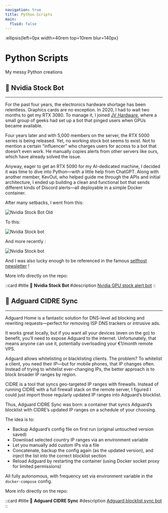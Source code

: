 ```yaml
---
navigation: true
title: Python Scripts
main:
  fluid: false
---
```

:ellipsis{left=0px width=40rem top=10rem blur=140px}
# Python Scripts

My messy Python creations

## 🤖 Nvidia Stock Bot
---

For the past four years, the electronics hardware shortage has been relentless. Graphics cards are no exception. In 2020, I had to wait two months to get my RTX 3080. To manage it, I joined [JV Hardware](https://discord.gg/gxffg3GA96), where a small group of geeks had set up a bot that pinged users when GPUs became available.

Four years later and with 5,000 members on the server, the RTX 5000 series is being released. Yet, no working stock bot seems to exist. Not to mention a certain “influencer” who charges users for access to a bot that doesn’t even work. He manually copies alerts from other servers like ours, which have already solved the issue.

Anyway, eager to get an RTX 5090 for my AI-dedicated machine, I decided it was time to dive into Python—with a little help from ChatGPT. Along with another member, KevOut, who helped guide me through the APIs and initial architecture, I ended up building a clean and functional bot that sends different kinds of Discord alerts—all deployable in a simple Docker container.

After many setbacks, I went from this:

![Nvidia Stock Bot Old](/img/nonsense/nvidia-stock-bot-old-en.svg)

To this:

![Nvidia Stock bot](/img/nonsense/nvidia-stock-bot-en.svg)

And more recently :

![Nvidia Stock bot](/img/nonsense/nvidia-stock-bot-en-v4.svg)

And I was also lucky enough to be referenced in the famous [selfhost newsletter](https://selfh.st/weekly/2025-07-11/) !

More info directly on the repo:

::card
#title
  🐋 __Nvidia Stock Bot__
#description
  [Nvidia GPU stock alert bot](https://git.djeex.fr/Djeex/nvidia-stock-bot)
::

## 🤖 Adguard CIDRE Sync
---

Adguard Home is a fantastic solution for DNS-level ad blocking and rewriting requests—perfect for removing ISP DNS trackers or intrusive ads.

It works great locally, but if you want all your devices (even on the go) to benefit, you’ll need to expose Adguard to the internet. Unfortunately, that means anyone can use it, potentially overloading your €1/month remote VPS.

Adguard allows whitelisting or blacklisting clients. The problem? To whitelist a client, you need their IP—but for mobile phones, that IP changes often. Instead of trying to whitelist ever-changing IPs, the better approach is to block broader IP ranges by region.

CIDRE is a tool that syncs geo-targeted IP ranges with firewalls. Instead of running CIDRE with a full firewall stack on the remote server, I figured I could just import those regularly updated IP ranges into Adguard’s blocklist.

Thus, Adguard CIDRE Sync was born: a container that syncs Adguard’s blocklist with CIDRE’s updated IP ranges on a schedule of your choosing.

The idea is to:
- Backup Adguard’s config file on first run (original untouched version saved)
- Download selected country IP ranges via an environment variable
- Let you manually add custom IPs via a file
- Concatenate, backup the config again (as the updated version), and inject the list into the correct blocklist section
- Reload Adguard by restarting the container (using Docker socket proxy for limited permissions)

All fully autonomous, with frequency set via environment variable in the `docker-compose` config.

More info directly on the repo:

::card
#title
  🐋 __Adguard CIDRE Sync__
#description
  [Adguard blocklist sync bot](https://git.djeex.fr/Djeex/adguard-cidre)
::